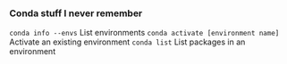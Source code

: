 ### Conda stuff I never remember

`conda info --envs`         List environments
`conda activate [environment name]` Activate an existing environment
`conda list`  List packages in an environment
